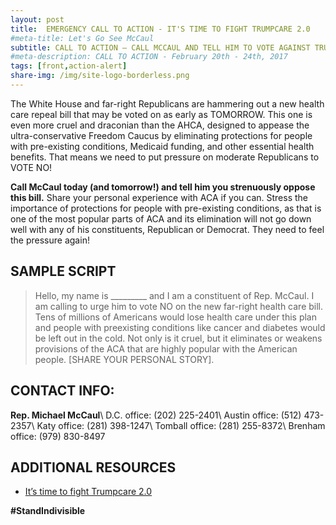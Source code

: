 ```yaml
---
layout: post
title:  EMERGENCY CALL TO ACTION - IT'S TIME TO FIGHT TRUMPCARE 2.0
#meta-title: Let's Go See McCaul
subtitle: CALL TO ACTION – CALL MCCAUL AND TELL HIM TO VOTE AGAINST TRUMPCARE 2.0!
#meta-description: CALL TO ACTION - February 20th - 24th, 2017
tags: [front,action-alert]
share-img: /img/site-logo-borderless.png
---
```

The White House and far-right Republicans are hammering out a new health care repeal bill that may be voted on as early as TOMORROW. This one is even more cruel and draconian than the AHCA, designed to appease the ultra-conservative Freedom Caucus by eliminating protections for people with pre-existing conditions, Medicaid funding, and other essential health benefits. That means we need to put pressure on moderate Republicans to VOTE NO!

**Call McCaul today (and tomorrow!) and tell him you strenuously oppose this bill.**  Share your personal experience with ACA if you can. Stress the importance of protections for people with pre-existing conditions, as that is one of the most popular parts of ACA and its elimination will not go down well with any of his constituents, Republican or Democrat. They need to feel the pressure again!

## SAMPLE SCRIPT
>Hello, my name is &#95;&#95;&#95;&#95;&#95;&#95;&#95;&#95;&#95; and I am a constituent of Rep. McCaul. I am calling to urge him to vote NO on the new far-right health care bill. Tens of millions of Americans would lose health care under this plan and people with preexisting conditions like cancer and diabetes would be left out in the cold. Not only is it cruel, but it eliminates or weakens provisions of the ACA that are highly popular with the American people. [SHARE YOUR PERSONAL STORY].

## CONTACT INFO:

**Rep. Michael McCaul**\\
D.C. office: (202) 225-2401\\
Austin office: (512) 473-2357\\
Katy office: (281) 398-1247\\
Tomball office: (281) 255-8372\\
Brenham office: (979) 830-8497

## ADDITIONAL RESOURCES
* [It’s time to fight Trumpcare 2.0](https://www.indivisibleaustin.com/2017/04/27/its-time-to-fight-trumpcare-2-0/)

**#StandIndivisible**

